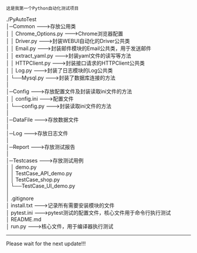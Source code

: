 	这是我第一个Python自动化测试项目
./PyAutoTest  
│─Common --->存放公用类  
│  │  Chrome_Options.py --->Chrome浏览器配置  
│  │  Driver.py --->封装WEBUI自动化的Driver公共类  
│  │  Email.py --->封装邮件模块的Email公共类，用于发送邮件  
│  │  extract_yaml.py --->封装yaml文件的读写等方法  
│  │  HTTPClient.py --->封装接口请求的HTTPClient公共类  
│  │  Log.py --->封装了日志模块的Log公共类  
│  └──Mysql.py --->封装了数据库连接的方法  
│          
│─Config --->存放配置文件及封装读取ini文件的方法  
│  │  config.ini --->配置文件  
│  └──config.py --->封装读取ini文件的方法  
│          
│─DataFile --->存放数据文件  
│   
│─Log --->存放日志文件  
│   
│─Report --->存放测试报告    
│   
│─Testcases --->存放测试用例    
│  │  demo.py  
│  │  TestCase_API_demo.py  
│  │  TestCase_shop.py   
│  └──TestCase_UI_demo.py  
│  
│  .gitignore  
│  install.txt --->记录所有需要安装模块的文件  
│  pytest.ini --->pytest测试的配置文件，核心文件用于命令行执行测试  
│  README.md  
│  run.py --->核心文件，用于编译器执行测试  
***
Please wait for the next update!!!

 
